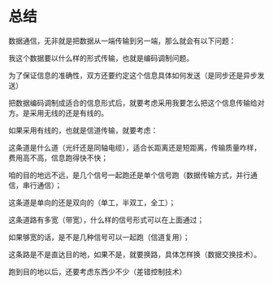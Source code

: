 # 总结

数据通信，无非就是把数据从一端传输到另一端，那么就会有以下问题：

我这个数据要以什么样的形式传输，也就是编码调制问题。

为了保证信息的准确性，双方还要约定这个信息具体如何发送（是同步还是异步发送）

把数据编码调制成适合的信息形式后，就要考虑采用我要怎么把这个信息传输给对方。是采用无线的还是有线的。

如果采用有线的，也就是信道传输，就要考虑：

这条道是什么道（光纤还是同轴电缆），适合长距离还是短距离，传输质量咋样，费用高不高，信息跑得快不快；

咱的目的地远不远，是几个信号一起跑还是单个信号跑（数据传输方式，并行通信，串行通信）；

这条道是单向的还是双向的（单工，半双工，全工）；

这条道路有多宽（带宽），什么样的信号形式可以在上面通过；

如果够宽的话，是不是几种信号可以一起跑（信道复用）；

这条路是不是直达目的地，如果不是，就要换路，具体怎样换（数据交换技术）。

跑到目的地以后，还要考虑东西少不少（差错控制技术）
